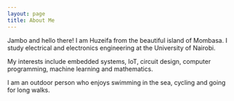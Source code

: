 ```yaml
---
layout: page
title: About Me
---
```


<p class="message">
  Jambo and hello there! I am Huzeifa from the beautiful island of Mombasa. I study electrical and electronics engineering at the University of Nairobi.
</p>

My interests include embedded systems, IoT, circuit design, computer programming, machine learning and mathematics.

I am an outdoor person who enjoys swimming in the sea, cycling and going for long walks.
